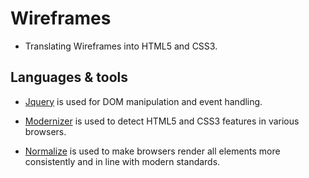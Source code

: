 # Wireframes

- Translating Wireframes into HTML5 and CSS3.

## Languages & tools

- [Jquery](https://jquery.com/) is used for DOM manipulation and event handling.

- [Modernizer](https://modernizr.com/) is used to detect HTML5 and CSS3 features in various browsers.

- [Normalize](https://necolas.github.io/normalize.css/) is used to make browsers render all elements more consistently and in line with modern standards.
